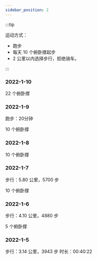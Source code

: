 ```yaml
---
sidebar_position: 2
---
```


:::tip

运动方式：
- 跑步
- 每天 10 个俯卧撑起步
- 2 公里以内选择步行，拒绝骑车。

:::

### 2022-1-10

22 个俯卧撑

### 2022-1-9

跑步：20分钟

10 个俯卧撑

### 2022-1-8

10 个俯卧撑

### 2022-1-7

步行：5.80 公里，5700 步

10 个俯卧撑


### 2022-1-6

步行：4.10 公里，4880 步

5 个俯卧撑


### 2022-1-5

步行：3.14 公里，3943 步
时长：00:40:22